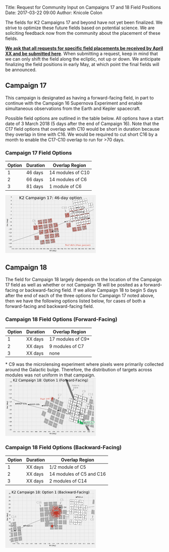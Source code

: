Title: Request for Community Input on Campaigns 17 and 18 Field Positions
Date: 2017-03-22 09:00
Author: Knicole Colon

The fields for K2 Campaigns 17 and beyond have not yet been
finalized. We strive to optimize these future fields based on
potential science.  We are soliciting feedback now from the community about the
placement of these fields.

**[We ask that all requests for specific field placements be received by
April XX and be submitted here]()**.  When submitting a request, keep
in mind that we can only shift the field along the ecliptic, not up or
down. We anticipate finalizing the field positions in early May,
at which point the final fields will be announced.

## Campaign 17

This campaign is designated as having a forward-facing field, in
part to continue with the Campaign 16 Supernova Experiment and enable
simultaneous observations from the Earth and Kepler spacecraft.

Possible field options are outlined in the table below.  All options
have a start date of 3 March 2018 (5 days after the end of Campaign
16). Note that the C17 field options that overlap with C10 would be
short in duration because they overlap in time with C16.  We would be
required to cut short C16 by a month to enable the C17-C10 overlap to run for >70 days.

<div class="panel panel-primary" style="max-width:35em;">
  <div class="panel-heading">
    <h3 class="panel-title"> Campaign 17 Field Options </h3>
  </div>
  <div class="panel-body">

<table class="table table-striped table-hover">

  <thead>
    <tr>
    <th>Option </th>
	<th>Duration</th>
	<th>Overlap Region</th>
    </tr>
  </thead>
  
  <tdata>

  <tr>
 <td>
 1
 </td>
  <td>
46 days
</td>
<td>
14 modules of C10
</td>
</tr>

  <tr>
 <td>
 2
 </td>
  <td>
66 days
</td>
<td>
14 modules of C6
</td>
</tr>

  <tr>
 <td>
 3
 </td>
  <td>
81 days
</td>
<td>
1 module of C6
</td>
</tr>

</tdata>
</table>

  </div>
  </div>

<img src="images/k2/k2-c17-options.gif" style="max-width:57%;">

## Campaign 18

The field for Campaign 18 largely depends on the location of the Campaign
17 field as well as whether or not Campaign 18 will be posited as a
forward-facing or backward-facing field. If we allow Campaign 18 to begin 5 days after the end of
each of the three options for Campaign 17 noted above, then we have
the following options listed below, for cases of both a forward-facing
and backward-facing field.

<div class="panel panel-primary" style="max-width:35em;">
  <div class="panel-heading">
    <h3 class="panel-title"> Campaign 18 Field Options (Forward-Facing) </h3>
  </div>
  <div class="panel-body">

<table class="table table-striped table-hover">

  <thead>
    <tr>
    <th>Option </th>
	<th>Duration</th>
	<th>Overlap Region</th>
    </tr>
	</thead>

<tdata>

  <tr>
 <td>
 1
 </td>
  <td>
XX days
</td>
<td>
17 modules of C9*
</td>
</tr>

  <tr>
 <td>
 2
 </td>
  <td>
XX days
</td>
<td>
9 modules of C7
</td>
</tr>

  <tr>
 <td>
 3
 </td>
  <td>
XX days
</td>
<td>
none
</td>
</tr>

</tdata>
</table>

  </div>
  </div>
* C9 was the microlensing experiment where pixels were primarily collected
  around the Galactic bulge. Therefore, the distribution of targets
  across modules was not uniform in that campaign.

<img src="images/k2/k2-c18-forward-options.gif" style="max-width:57%;">

<div class="panel panel-primary" style="max-width:35em;">
  <div class="panel-heading">
    <h3 class="panel-title"> Campaign 18 Field Options (Backward-Facing) </h3>
  </div>
  <div class="panel-body">

<table class="table table-striped table-hover">

  <thead>
    <tr>
    <th>Option </th>
	<th>Duration</th>
	<th>Overlap Region</th>
    </tr>
	</thead>

<tdata>

  <tr>
 <td>
 1
 </td>
  <td>
XX days
</td>
<td>
1/2 module of C5
</td>
</tr>

  <tr>
 <td>
 2
 </td>
  <td>
XX days
</td>
<td>
14 modules of C5 and C16
</td>
</tr>

  <tr>
 <td>
 3
 </td>
  <td>
XX days
</td>
<td>
2 modules of C14
</td>
</tr>

</tdata>
</table>

  </div>
  </div>

<img src="images/k2/k2-c18-backward-options.gif" style="max-width:57%;">
